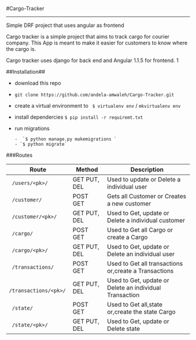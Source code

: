 
#Cargo-Tracker
_______________________________________________________________________

Simple DRF project that uses angular as frontend

Cargo tracker is a simple project that aims to track cargo for courier company. This App is meant to make it easier for customers to know where the cargo is.

Cargo tracker uses django for back end and Angular 1.1.5 for frontend.
1


##Installation##

 - download this repo
 - `git clone https://github.com/andela-amwaleh/Cargo-Tracker.git`
 - create a virtual environment to ` $ virtualenv env` / `mkvirtualenv env`
 - install dependercies `$ pip install -r requiremt.txt`
 - run migrations 
 
       -  `$ python manage.py makemigrations `
       - `$ python migrate`
 
     



###Routes

| Route                  | Method       | Description                                             |
|------------------------|--------------|---------------------------------------------------------|
| ` /users/<pk>/`        | GET PUT, DEL | Used to update or Delete a individual user              |
| ` /customer/`          | POST GET     | Gets all Customer or Creates a new customer             |
| ` /customer/<pk>/`     | GET PUT, DEL | Used to Get, update or Delete a individual customer     |
| ` /cargo/`             | POST GET     | Used to Get all  Cargo or  create a Cargo               |
| ` /cargo/<pk>/`        | GET PUT, DEL | Used to Get, update or Delete an individual user        |
| ` /transactions/`      | POST GET     | Used to Get all transactions or,create a Transactions   |
| ` /transactions/<pk>/` | GET PUT, DEL | Used to Get, update or Delete an individual Transaction |
| ` /state/`             | POST GET     | Used to Get all,state or,create the state Cargo         |
| ` /state/<pk>/`        | GET PUT, DEL | Used to Get, update or Delete state                     |

